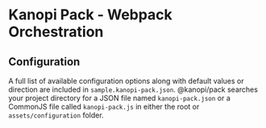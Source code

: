 # Kanopi Pack - Webpack Orchestration

## Configuration

A full list of available configuration options along with default values or direction are included in `sample.kanopi-pack.json`. @kanopi/pack searches your project directory for a JSON file named `kanopi-pack.json` or a CommonJS file called `kanopi-pack.js` in either the root or `assets/configuration` folder.